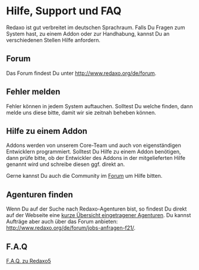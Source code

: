 # Hilfe, Support und FAQ

Redaxo ist gut verbreitet im deutschen Sprachraum. Falls Du Fragen zum System hast, zu einem Addon oder zur Handhabung, kannst Du an verschiedenen Stellen Hilfe anfordern.

## Forum

Das Forum findest Du unter http://www.redaxo.org/de/forum. 

## Fehler melden

Fehler können in jedem System auftauchen. Solltest Du welche finden, dann melde uns diese bitte, damit wir sie zeitnah beheben können.

## Hilfe zu einem Addon

Addons werden von unserem Core-Team und auch von eigenständigen Entwicklern programmiert. Solltest Du Hilfe zu einem Addon benötigen, dann prüfe bitte, ob der Entwickler des Addons in der mitgelieferten Hilfe genannt wird und schreibe diesen ggf. direkt an.

Gerne kannst Du auch die Community im [Forum][1] um Hilfe bitten.

## Agenturen finden

Wenn Du auf der Suche nach Redaxo-Agenturen bist, so findest Du direkt auf der Webseite eine [kurze Übersicht eingetragener Agenturen][2]. Du kannst Aufträge aber auch über das Forum anbieten: http://www.redaxo.org/de/forum/jobs-anfragen-f21/.

## F.A.Q

[F.A.Q. zu Redaxo5][3]

[1]:	http://www.redaxo.org/de/forum/
[2]:	http://www.redaxo.org/de/redaxo/agenturen-support/
[3]:	http://www.redaxo.org/de/wiki/index.php?n=R5.FAQ